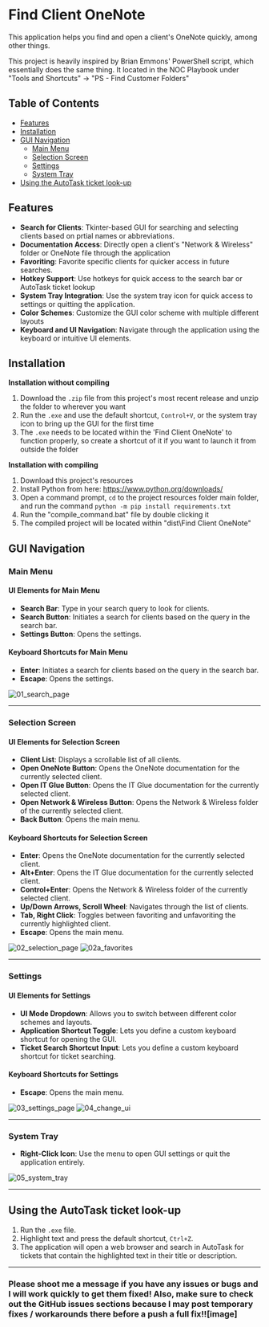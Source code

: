 # Find Client OneNote

This application helps you find and open a client's OneNote quickly, among other things.

This project is heavily inspired by Brian Emmons' PowerShell script, which essentially does the same thing. 
It located in the NOC Playbook under "Tools and Shortcuts" -> "PS - Find Customer Folders"

## Table of Contents

- [Features](#features)
- [Installation](#installation)
- [GUI Navigation](#gui-navigation)
  - [Main Menu](#main-menu)
  - [Selection Screen](#selection-screen)
  - [Settings](#settings)
  - [System Tray](#system-tray)
- [Using the AutoTask ticket look-up](#using-the-autotask-ticket-look-up)


## Features

- **Search for Clients**: Tkinter-based GUI for searching and selecting clients based on prtial names or abbreviations.
- **Documentation Access**: Directly open a client's "Network & Wireless" folder or OneNote file through the application
- **Favoriting**: Favorite specific clients for quicker access in future searches.
- **Hotkey Support**: Use hotkeys for quick access to the search bar or AutoTask ticket lookup
- **System Tray Integration**: Use the system tray icon for quick access to settings or quitting the application.
- **Color Schemes**: Customize the GUI color scheme with multiple different layouts
- **Keyboard and UI Navigation**: Navigate through the application using the keyboard or intuitive UI elements.


## Installation

**Installation without compiling**
1. Download the `.zip` file from this project's most recent release and unzip the folder to wherever you want
2. Run the `.exe` and use the default shortcut, `Control+V`, or the system tray icon to bring up the GUI for the first time
3. The `.exe` needs to be located within the 'Find Client OneNote' to function properly, so create a shortcut of it if you want to launch it from outside the folder

**Installation with compiling**
1. Download this project's resources
2. Install Python from here: https://www.python.org/downloads/
3. Open a command prompt, `cd` to the project resources folder main folder, and run the command `python -m pip install requirements.txt`
4. Run the "compile_command.bat" file by double clicking it
5. The compiled project will be located within "dist\Find Client OneNote"
  

## GUI Navigation

### Main Menu

#### UI Elements for Main Menu
- **Search Bar**: Type in your search query to look for clients.
- **Search Button**: Initiates a search for clients based on the query in the search bar.
- **Settings Button**: Opens the settings.

#### Keyboard Shortcuts for Main Menu
- **Enter**: Initiates a search for clients based on the query in the search bar.
- **Escape**: Opens the settings.

![01_search_page](Screenshots/01_search_page.png)

---

### Selection Screen

#### UI Elements for Selection Screen
- **Client List**: Displays a scrollable list of all clients.
- **Open OneNote Button**: Opens the OneNote documentation for the currently selected client.
- **Open IT Glue Button**: Opens the IT Glue documentation for the currently selected client.
- **Open Network & Wireless Button**: Opens the Network & Wireless folder of the currently selected client.
- **Back Button**: Opens the main menu.

#### Keyboard Shortcuts for Selection Screen
- **Enter**: Opens the OneNote documentation for the currently selected client.
- **Alt+Enter**: Opens the IT Glue documentation for the currently selected client.
- **Control+Enter**: Opens the Network & Wireless folder of the currently selected client.
- **Up/Down Arrows, Scroll Wheel**: Navigates through the list of clients.
- **Tab, Right Click**: Toggles between favoriting and unfavoriting the currently highlighted client.
- **Escape**: Opens the main menu.

![02_selection_page](Screenshots/02_selection_page.png)
![02a_favorites](Screenshots/02a_favorites.png)

---

### Settings

#### UI Elements for Settings
- **UI Mode Dropdown**: Allows you to switch between different color schemes and layouts.
- **Application Shortcut Toggle**: Lets you define a custom keyboard shortcut for opening the GUI.
- **Ticket Search Shortcut Input**: Lets you define a custom keyboard shortcut for ticket searching.

#### Keyboard Shortcuts for Settings
- **Escape**: Opens the main menu.

![03_settings_page](Screenshots/03_settings_page.png)
![04_change_ui](Screenshots/04_change_ui.png)

---

### System Tray

- **Right-Click Icon**: Use the menu to open GUI settings or quit the application entirely.

![05_system_tray](Screenshots/05_system_tray.png)


---

## Using the AutoTask ticket look-up
1. Run the `.exe` file.
2. Highlight text and press the default shortcut, `Ctrl+Z`.
3. The application will open a web browser and search in AutoTask for tickets that contain the highlighted text in their title or description.

---

### Please shoot me a message if you have any issues or bugs and I will work quickly to get them fixed! Also, make sure to check out the GitHub issues sections because I may post temporary fixes / workarounds there before a push a full fix!![image]
